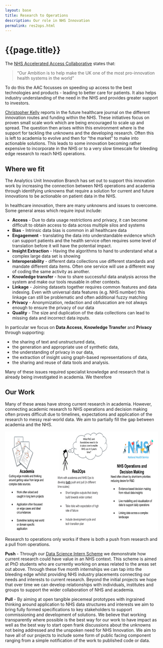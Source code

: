 ```yaml
---
layout: base
title: Research to Operations
description: Our role in NHS Innovation
permalink: res2ops.html
---
```


# {{page.title}}



The [NHS Accelerated Access Collaborative](https://www.england.nhs.uk/aac/about-us/) states that:

> “Our Ambition is to help make the UK one of the most pro-innovation health systems in the world”

To do this the AAC focusses on speeding up access to the best technologies and products - leading to better care for patients.   It also helps industry understanding of the need in the NHS and provides greater support to investors.   

[Christopher Kelly](https://www.ncbi.nlm.nih.gov/pmc/articles/PMC6502619/) reports in the future healthcare journal on the different innovation routes and funding within the NHS.   These initiatives focus on proven small scale work which are being encouraged to scale up and spread.   The question then arises within this environment where is the support for tackling the unknowns and the developing research.  Often this is left to academia to evolve and then for “the market” to make into actionable solutions.  This leads to some innovation becoming rather expensive to incorporate in the NHS or to a very slow timescale for bleeding edge research to reach NHS operations.  

## Where we fit

The Analytics Unit Innovation Branch has set out to support this innovation work by increasing the connection between NHS operations and academia through identifying unknowns that require a solution for current and future innovations to be actionable on patient data in the NHS. 

In healthcare innovation, there are many unknowns and issues to overcome.  Some general areas which require input include:

- **Access** - Due to data usage restrictions and privacy, it can become difficult to obtain access to data across multiple silos and systems
- **Bias** - Intrinsic data bias is common in all healthcare data
- **Engagement** - translating the data into understandable evidence which can support patients and the health service often requires some level of translation before it will have the potential impact.
- **Insight Extraction** - Having the algorithms to hand to understand what a complex large data set is showing
- **Interoperability** - different data collections use different standards and mandate different data items.  Often one service will use a different way of coding the same activity as another.
- **Knowledge transfer** - how to share successful data analysis across the system and make our tools reusable in other contexts.  
- **Linkage** - Joining datasets together requires common features and data indexing.  Even with universal data features (e.g. NHS number) this linkage can still be problematic and often additional fuzzy matching
- **Privacy** - Anonymization, redaction and obfuscation are not always enough to ensure the privacy of our data
- **Quality** - The size and duplication of the data collections can lead to missing data and incorrect data inputs.

In particular we focus on **Data Access**, **Knowledge Transfer** and **Privacy** through supporting:
- the sharing of text and unstructured data, 
- the generation and appropriate use of synthetic data,
- the understanding of privacy in our data,
- the extraction of insight using graph-based representations of data,
- the sharing and reuse of data tools and analysis.

Many of these issues required specialist knowledge and research that is already being investigated in academia.   We therefore 

## Our Work

Many of these areas have strong current research in academia.  However, connecting academic research to NHS operations and decision making often proves difficult due to timelines, expectations and application of the research to messy real-world data.   We aim to partially fill the gap between academia and the NHS. 

<p align="center">
  <img height="330px" src="assets/img/res2ops.png">
</p>

Research to operations only works if there is both a push from research and a pull from operations. 

**Push** - Through our [Data Science Intern Scheme](https://nhsx.github.io/AnalyticsUnit/phdinterns.html) we demonstrate how current research could have value in an NHS context.  This scheme is aimed at PhD students who are currently working on areas related to the areas set out above.  Through these five month internships we can tap into the bleeding edge whilst providing NHS industry placements connecting our needs and interests to current research.  Beyond the initial projects we hope that over time we can develop relationships with individuals, institutes and groups to support the wider collaboration of NHS and academia. 

**Pull** - By aiming at open tangible piecemeal prototypes with ingrained thinking around application to NHS data structures and interests we aim to bring fully formed specifications to key stakeholders to support commissioning and development of solutions.  We believe that working transparently where possible is the best way for our work to have impact as well as the best way to start open frank discussions about the unknowns not being addressed and the unspoken need for NHS Innovation.  We aim to have all of our projects to include some form of public facing component ranging from a simple notification of the work to published code or data.  
